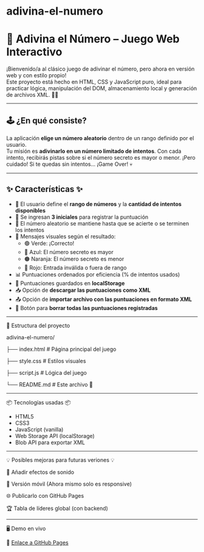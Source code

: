 # adivina-el-numero
# 🎯 Adivina el Número – Juego Web Interactivo

¡Bienvenido/a al clásico juego de adivinar el número, pero ahora en versión web y con estilo propio!  
Este proyecto está hecho en HTML, CSS y JavaScript puro, ideal para practicar lógica, manipulación del DOM, almacenamiento local y generación de archivos XML. 🧠💡

---

## 🕹️ ¿En qué consiste?

La aplicación **elige un número aleatorio** dentro de un rango definido por el usuario.  
Tu misión es **adivinarlo en un número limitado de intentos**. Con cada intento, recibirás pistas sobre si el número secreto es mayor o menor. ¡Pero cuidado! Si te quedas sin intentos... ¡Game Over! 💀

---

## ✨ Características ✨

- 🔢 El usuario define el **rango de números** y la **cantidad de intentos disponibles**
- 👤 Se ingresan **3 iniciales** para registrar la puntuación
- 🎯 El número aleatorio se mantiene hasta que se acierte o se terminen los intentos
- 💬 Mensajes visuales según el resultado:
  - 🟢 Verde: ¡Correcto!
  - 🔵 Azul: El número secreto es mayor
  - 🟠 Naranja: El número secreto es menor
  - 🔴 Rojo: Entrada inválida o fuera de rango
- 📊 Puntuaciones ordenados por eficiencia (% de intentos usados)
- 💾 Puntuaciones guardados en **localStorage**
- 📥 Opción de **descargar las puntuaciones como XML**
- 📤 Opción de **importar archivo con las puntuaciones en formato XML**
- 🧼 Botón para **borrar todas las puntuaciones registradas**

---

📁 Estructura del proyecto

adivina-el-numero/

├── index.html         # Página principal del juego

├── style.css          # Estilos visuales

├── script.js          # Lógica del juego

└── README.md          # Este archivo 📝

---

📦 Tecnologías usadas 📦
- HTML5
- CSS3
- JavaScript (vanilla)
- Web Storage API (localStorage)
- Blob API para exportar XML

---

💡 Posibles mejoras para futuras veriones 💡

🎵 Añadir efectos de sonido

📱 Versión móvil (Ahora mismo solo es responsive)

🌐 Publicarlo con GitHub Pages

🏆 Tabla de líderes global (con backend)

---

🖥️ Demo en vivo

📌 [Enlace a GitHub Pages](https://thelifeofalvaro.github.io/adivina-el-numero/)

